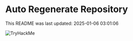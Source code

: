 # Auto Regenerate Repository

This README was last updated: 2025-01-06 03:01:06

 ![TryHackMe](https://tryhackme.com/badge/533634)